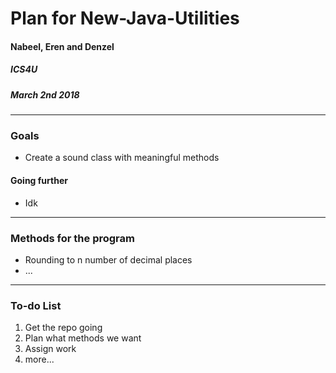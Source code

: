 # Plan for New-Java-Utilities

#### Nabeel, Eren and Denzel
##### ICS4U
##### March 2nd 2018

---

### Goals
* Create a sound class with meaningful methods

#### Going further
* Idk

---

### Methods for the program
* Rounding to n number of decimal places
* ...

---

### To-do List
1. Get the repo going
2. Plan what methods we want
3. Assign work
4. more...
